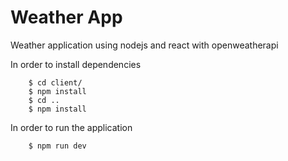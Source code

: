 # Weather App

Weather application using nodejs and react with openweatherapi

In order to install dependencies

```terminal
    $ cd client/
    $ npm install
    $ cd ..
    $ npm install
```

In order to run the application

```terminal
    $ npm run dev
```
